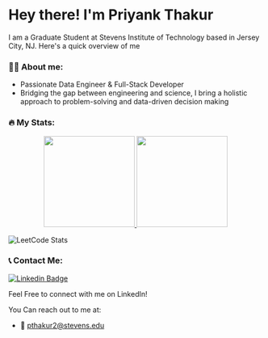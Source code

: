 # Hey there! I'm Priyank Thakur

I am a Graduate Student at Stevens Institute of Technology based in Jersey City, NJ. Here's a quick overview of me

### :technologist: About me:

 - Passionate Data Engineer & Full-Stack Developer
 - Bridging the gap between engineering and science, I bring a holistic approach to problem-solving and data-driven decision making

### :fire: My Stats:



<p align="center">
<a href="https://github.com/smir45">
  <img height="180em" src="https://streak-stats.demolab.com?user=Priyankthakur3&theme=material-palenight" />
  <img height="180em" src="https://github-readme-stats.vercel.app/api?username=PriyankThakur3&show_icons=true&theme=radical" />
</a>
</p>



![LeetCode Stats](https://leetcard.jacoblin.cool/priyankthakur3?theme=dark&font=Ubuntu)

### :telephone_receiver: Contact Me:

[![Linkedin Badge](https://img.shields.io/badge/-PriyankThakur3-blue?style=flat&logo=Linkedin&logoColor=white)](https://www.linkedin.com/in/priyankthakur3/)

Feel Free to connect with me on LinkedIn!

You Can reach out to me at:

- :e-mail: pthakur2@stevens.edu

